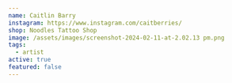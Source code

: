 ```yaml
---
name: Caitlin Barry
instagram: https://www.instagram.com/caitberries/
shop: Noodles Tattoo Shop
image: /assets/images/screenshot-2024-02-11-at-2.02.13 pm.png
tags:
  - artist
active: true
featured: false
---
```

